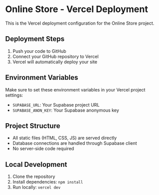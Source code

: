 # Online Store - Vercel Deployment

This is the Vercel deployment configuration for the Online Store project.

## Deployment Steps

1. Push your code to GitHub
2. Connect your GitHub repository to Vercel
3. Vercel will automatically deploy your site

## Environment Variables

Make sure to set these environment variables in your Vercel project settings:

- `SUPABASE_URL`: Your Supabase project URL
- `SUPABASE_ANON_KEY`: Your Supabase anonymous key

## Project Structure

- All static files (HTML, CSS, JS) are served directly
- Database connections are handled through Supabase client
- No server-side code required

## Local Development

1. Clone the repository
2. Install dependencies: `npm install`
3. Run locally: `vercel dev` 